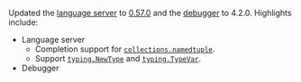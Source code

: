 Updated the [language server](https://github.com/Microsoft/python-language-server) to [0.57.0](https://github.com/Microsoft/python-language-server/releases/tag/2018.11.0)
and the [debugger](https://pypi.org/project/ptvsd/) to 4.2.0. Highlights include:
* Language server
  - Completion support for [`collections.namedtuple`](https://docs.python.org/3/library/collections.html#collections.namedtuple).
  - Support [`typing.NewType`](https://docs.python.org/3/library/typing.html#typing.NewType)
    and [`typing.TypeVar`](https://docs.python.org/3/library/typing.html#typing.TypeVar).
* Debugger
